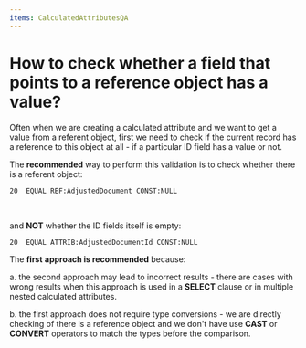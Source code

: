 ```yaml
---
items: CalculatedAttributesQA
---
```


# How to check whether a field that points to a reference object has a value?

Often when we are creating a calculated attribute and we want to get a value from a referent object, first we need to check if the current record has a reference to this object at all - if a particular ID field has a value or not. 



The **recommended** way to perform this validation is to check whether there is a referent object:

```
20  EQUAL REF:AdjustedDocument CONST:NULL        
```

​        



and **NOT** whether the ID fields itself is empty:

```
20  EQUAL ATTRIB:AdjustedDocumentId CONST:NULL
```



The **first** **approach is recommended** because:

a. the second approach may lead to incorrect results - there are cases  with wrong results when this approach is used in a **SELECT** clause or in multiple nested calculated attributes.

b. the first approach does  not require type conversions - we are directly checking of there is a  reference object and we don't have use **CAST** or **CONVERT** operators to match the types before the comparison.

